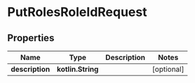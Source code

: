 
# PutRolesRoleIdRequest

## Properties
| Name | Type | Description | Notes |
| ------------ | ------------- | ------------- | ------------- |
| **description** | **kotlin.String** |  |  [optional] |



